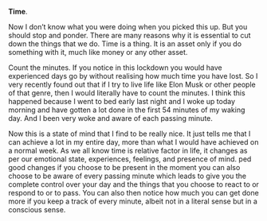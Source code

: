**Time**.

Now I don’t know what you were doing when you picked this up. But you should stop and ponder. There are many reasons why it is essential to cut down the things that we do. Time is a thing. It is an asset only if you do something with it, much like money or any other asset.

Count the minutes. If you notice in this lockdown you would have experienced days go by without realising how much time you have lost. So I very recently found out that if I try to live life like Elon Musk or other people of that genre, then I would literally have to count the minutes. I think this happened because I went to bed early last night and I woke up today morning and have gotten a lot done in the first 54 minutes of my waking day. And I been very woke and aware of each passing minute.

Now this is a state of mind that I find to be really nice. It just tells me that I can achieve a lot in my entire day, more than what I would have achieved on a normal week. As we all know time is relative factor in life, it changes as per our emotional state, experiences, feelings, and presence of mind. ped good changes if you choose to be present in the moment you can also choose to be aware of every passing minute which leads to give you the complete control over your day and the things that you choose to react to or respond to or to pass. You can also then notice how much you can get done more if you keep a track of every minute, albeit not in a literal sense but in a conscious sense.
